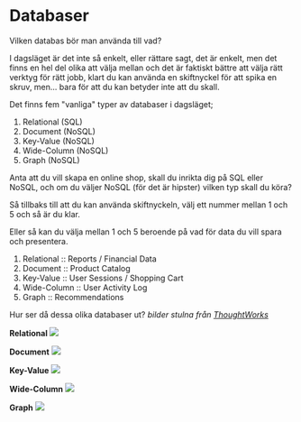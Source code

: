 # Databaser
Vilken databas bör man använda till vad?

I dagsläget är det inte så enkelt, eller rättare sagt, det är enkelt, men det finns en hel del olika att välja mellan och det är faktiskt bättre att välja rätt verktyg för rätt jobb, klart du kan använda en skiftnyckel för att spika en skruv, men... bara för att du kan betyder inte att du skall.

Det finns fem "vanliga" typer av databaser i dagsläget;

1. Relational (SQL)
2. Document (NoSQL)
3. Key-Value (NoSQL)
4. Wide-Column (NoSQL)
5. Graph (NoSQL)

Anta att du vill skapa en online shop, skall du inrikta dig på SQL eller NoSQL, och om du väljer NoSQL (för det är hipster) vilken typ skall du köra?

Så tillbaks till att du kan använda skiftnyckeln, välj ett nummer mellan 1 och 5 och så är du klar.

Eller så kan du välja mellan 1 och 5 beroende på vad för data du vill spara och presentera.

1. Relational :: Reports / Financial Data
2. Document :: Product Catalog
3. Key-Value :: User Sessions / Shopping Cart
4. Wide-Column :: User Activity Log
5. Graph :: Recommendations

Hur ser då dessa olika databaser ut? *bilder stulna från [ThoughtWorks](https://www.thoughtworks.com/insights/blog/nosql-databases-overview)*


**Relational**
![](https://www.thoughtworks.com/sites/default/files/assets/nosql-intro.png)

**Document**
![](https://www.thoughtworks.com/sites/default/files/assets/nosql-document-db.png)

**Key-Value**
![](https://www.thoughtworks.com/sites/default/files/assets/nosql-key-value-database.png)

**Wide-Column**
![](https://www.thoughtworks.com/sites/default/files/assets/nosql-column-family.png)

**Graph**
![](https://www.thoughtworks.com/sites/default/files/assets/nosql-graph-1.png)
